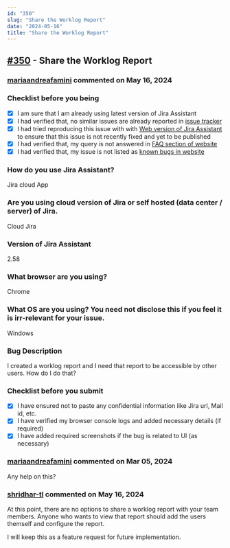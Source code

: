 ```yaml
---
id: "350"
slug: "Share the Worklog Report"
date: "2024-05-16"
title: "Share the Worklog Report"
---
```



## [#350](https://github.com/shridhar-tl/jira-assistant/issues/350) - Share the Worklog Report

### [mariaandreafamini](https://github.com/mariaandreafamini) commented on May 16, 2024

### Checklist before you being

- [X] I am sure that I am already using latest version of Jira Assistant
- [X] I had verified that, no similar issues are already reported in [issue tracker](https://github.com/shridhar-tl/jira-assistant/issues)
- [X] I had tried reproducing this issue with with [Web version of Jira Assistant](https://app.jiraassistant.com) to ensure that this issue is not recently fixed and yet to be published
- [X] I had verified that, my query is not answered in [FAQ section of website](https://www.jiraassistant.com/faq)
- [X] I had verified that, my issue is not listed as [known bugs in website](https://www.jiraassistant.com/version-history)

### How do you use Jira Assistant?

Jira cloud App

### Are you using cloud version of Jira or self hosted (data center / server) of Jira.

Cloud Jira

### Version of Jira Assistant

2.58

### What browser are you using?

Chrome

### What OS are you using? You need not disclose this if you feel it is irr-relevant for your issue.

Windows

### Bug Description

I created a worklog report and I need that report to be accessible by other users. How do I do that?

### Checklist before you submit

- [X] I have ensured not to paste any confidential information like Jira url, Mail id, etc.
- [X] I have verified my browser console logs and added necessary details (if required)
- [X] I have added required screenshots if the bug is related to UI (as necessary)

### [mariaandreafamini](https://github.com/mariaandreafamini) commented on Mar 05, 2024

Any help on this?

### [shridhar-tl](https://github.com/shridhar-tl) commented on May 16, 2024

At this point, there are no options to share a worklog report with your team members. Anyone who wants to view that report should add the users themself and configure the report.

I will keep this as a feature request for future implementation.
